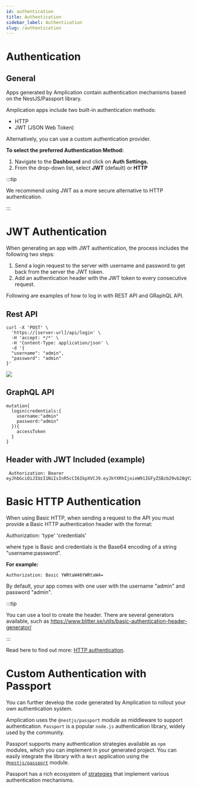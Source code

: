 ```yaml
---
id: authentication
title: Authentication
sidebar_label: Authentication
slug: /authentication
---
```


# Authentication

## General

Apps generated by Amplication contain authentication mechanisms based on the NestJS/Passport library.

Amplication apps include two built-in authentication methods:

- HTTP
- JWT (JSON Web Token)

Alternatively, you can use a custom authentication provider.

**To select the preferred Authentication Method:**

1. Navigate to the **Dashboard** and click on **Auth Settings.**
2. From the drop-down list, select **JWT** (default) or **HTTP**

:::tip

We recommend using JWT as a more secure alternative to HTTP authentication.

:::

# JWT Authentication

When generating an app with JWT authentication, the process includes the following two steps:

1. Send a login request to the server with username and password to get back from the server the JWT token.
2. Add an authentication header with the JWT token to every consecutive request.

Following are examples of how to log in with REST API and GRaphQL API.

## Rest API

```
curl -X 'POST' \
  'https://[server-url]/api/login' \
  -H 'accept: */*' \
  -H 'Content-Type: application/json' \
  -d '{
  "username": "admin",
  "password": "admin"
}'
```

![](./assets/authentication/auth-rest.png)

## GraphQL API

```
mutation{
  login(credentials:{
    username:"admin"
    password:"admin"
  }){
    accessToken
  }
}
```

## Header with JWT Included (example)

<!-- spell-checker: disable -->

```
 Authorization: Bearer eyJhbGciOiJIUzI1NiIsInR5cCI6IkpXVCJ9.eyJkYXRhIjoieW91IGFyZSBzb29vb28gY29vbCB0aGF0IHlvdSBjaGVjayB0aGF0ISIsIm5hbWUiOiJPZmVrIGdhYmF5IDspIiwiaWF0IjoxNTE2MjM5MDIyfQ.vaYJaP9SUlOU0u4NfFCRm5tmBVDKeCwvN6ByCkqJt8U
```

<!-- spell-checker: enable -->

# Basic **HTTP Authentication**

When using Basic HTTP, when sending a request to the API you must provide a Basic HTTP authentication header with the format:

Authorization: 'type' 'credentials'

where type is Basic and credentials is the Base64 encoding of a string "username:password".

**For example:**

```
Authorization: Basic YWRtaW46YWRtaW4=
```

By default, your app comes with one user with the username "admin" and password "admin".

:::tip

You can use a tool to create the header. There are several generators available, such as https://www.blitter.se/utils/basic-authentication-header-generator/

:::

Read here to find out more: [HTTP authentication](https://developer.mozilla.org/en-US/docs/Web/HTTP/Authentication).

# Custom Authentication with Passport

You can further develop the code generated by Amplication to rollout your own authentication system.  

Amplication uses the `@nestjs/passport` module as middleware to support authentication. `Passport` is a popular `node.js` authentication library, widely used by the community.

Passport supports many authentication strategies available as `npm ` modules, which you can implement in your generated project. You can easily integrate the library with a `Nest` application using the [`@nestjs/passport`](https://docs.nestjs.com/security/authentication) module. 

Passport has a rich ecosystem of [strategies](https://www.passportjs.org/concepts/authentication/strategies/) that implement various authentication mechanisms. 




 

